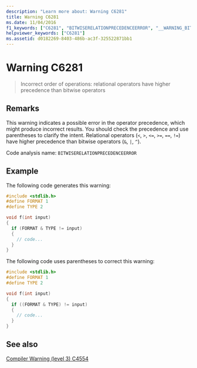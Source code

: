 ```yaml
---
description: "Learn more about: Warning C6281"
title: Warning C6281
ms.date: 11/04/2016
f1_keywords: ["C6281", "BITWISERELATIONPRECEDENCEERROR", "__WARNING_BITWISERELATIONPRECEDENCEERROR"]
helpviewer_keywords: ["C6281"]
ms.assetid: d0182269-8403-486b-ac3f-325522871bb1
---
```

# Warning C6281

> Incorrect order of operations: relational operators have higher precedence than bitwise operators

## Remarks

This warning indicates a possible error in the operator precedence, which might produce incorrect results. You should check the precedence and use parentheses to clarify the intent. Relational operators (`<`, `>`, `<=`, `>=`, `==`, `!=`) have higher precedence than bitwise operators (`&`, `|`, `^`).

Code analysis name: `BITWISERELATIONPRECEDENCEERROR`

## Example

The following code generates this warning:

```cpp
#include <stdlib.h>
#define FORMAT 1
#define TYPE 2

void f(int input)
{
  if (FORMAT & TYPE != input)
  {
    // code...
  }
}
```

The following code uses parentheses to correct this warning:

```cpp
#include <stdlib.h>
#define FORMAT 1
#define TYPE 2

void f(int input)
{
  if ((FORMAT & TYPE) != input)
  {
    // code...
  }
}
```

## See also

[Compiler Warning (level 3) C4554](../error-messages/compiler-warnings/compiler-warning-level-3-c4554.md)
